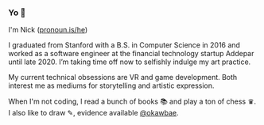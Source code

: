 ### Yo 👋

<!--
**njdup/njdup** is a ✨ _special_ ✨ repository because its `README.md` (this file) appears on your GitHub profile.

Here are some ideas to get you started:

- 🔭 I’m currently working on ...
- 🌱 I’m currently learning ...
- 👯 I’m looking to collaborate on ...
- 🤔 I’m looking for help with ...
- 💬 Ask me about ...
- 📫 How to reach me: ...
- 😄 Pronouns: ...
- ⚡ Fun fact: ...
-->

I'm Nick ([pronoun.is/he](http://pronoun.is/he))

I graduated from Stanford with a B.S. in Computer Science in 2016 and worked as a software engineer at the financial technology startup Addepar until late 2020. I’m taking time off now to selfishly indulge my art practice.

My current technical obsessions are VR and game development. Both interest me as mediums for storytelling and artistic expression.

When I'm not coding, I read a bunch of books 📚 and play a ton of chess ♛. I also like to draw ✎, evidence available [@okawbae](https://www.instagram.com/okawbae/).
